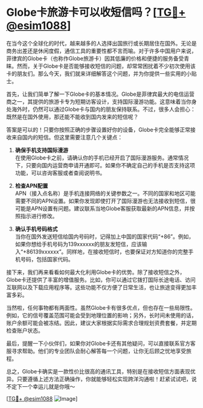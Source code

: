 # Globe卡旅游卡可以收短信吗？[[TG💪+ @esim1088](https://t.me/s/esim1088)]

在当今这个全球化的时代，越来越多的人选择出国旅行或长期居住在国外。无论是商务出差还是休闲度假，通信工具的重要性都不言而喻。对于许多中国用户来说，菲律宾的Globe卡（也称作Globe旅游卡）因其低廉的价格和便捷的服务备受青睐。然而，关于Globe卡是否能够接收短信的问题，却常常困扰着不少初次使用该卡的朋友们。那么今天，我们就来详细解答这个问题，并为你提供一些实用的小贴士。

首先，让我们简单了解一下Globe卡的基本情况。Globe是菲律宾最大的电信运营商之一，其提供的旅游卡专为短期访客设计，支持国际漫游功能。这意味着当你身处海外时，仍然可以通过Globe卡与国内的朋友保持联系。不过，很多人会担心：既然是在国外使用，那还能不能收到国内发来的短信呢？

答案是可以的！只要你按照正确的步骤设置好你的设备，Globe卡完全能够正常接收来自国内的短信。但这里需要注意几个关键点：

1. **确保手机支持国际漫游**  
   在使用Globe卡之前，请确认你的手机已经开启了国际漫游服务。通常情况下，只要向国内运营商申请开通即可。如果你不确定自己的手机是否支持这项功能，可以咨询客服或者查阅说明书。

2. **检查APN配置**  
   APN（接入点名称）是手机连接网络的关键参数之一。不同的国家和地区可能需要不同的APN设置。如果你发现即使打开了国际漫游也无法接收到短信，很可能是APN设置有问题。建议联系当地Globe客服获取最新的APN信息，并按照指示进行修改。

3. **确认手机号码格式**  
   当你在国外发送短信给国内号码时，记得加上中国的国家代码“+86”。例如，如果你想给手机号码为139xxxxxx的朋友发短信，应该输入“+86139xxxxxx”。同样地，在接收短信时，也要保证对方知道你的完整手机号码，包括国家代码。

接下来，我们再来看看如何最大化利用Globe卡的优势。除了接收短信之外，Globe卡还提供了丰富的增值服务。比如，你可以通过它拨打国际长途电话、访问互联网以及下载应用程序等。这些功能不仅方便了日常生活，也让旅途变得更加丰富多彩。

当然啦，任何事物都有两面性。虽然Globe卡有很多优点，但也存在一些局限性。例如，它的信号覆盖范围可能会受到地理位置的影响；另外，长时间未使用的话，账户余额可能会被冻结。因此，建议大家根据实际需求合理规划资费套餐，并定期检查账户状态。

最后，提醒一下小伙伴们，如果你对Globe卡还有其他疑问，可以直接联系官方客服寻求帮助。他们的专业团队会耐心解答每一个问题，让你无后顾之忧地享受旅程。

总之，Globe卡确实是一款性价比很高的通讯工具，特别是在接收短信方面表现优异。只要遵循上述方法正确操作，你就能够轻松实现跨洋沟通啦！赶紧试试吧，说不定下一个幸运儿就是你哦～

[[TG💪+ @esim1088](https://t.me/s/esim1088) ![Image](https://i.postimg.cc/4NQfJmqS/Snipaste-2025-05-13-00-14-12.png)]